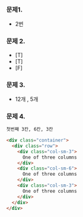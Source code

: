### 문제1. 

- 2번

### 문제 2. 

- [T] 
- [T]
- [F] 

### 문제 3.

- 12개 , 5개

### 문제 4.

```html
첫번째 3칸, 6칸, 3칸

<div class="container">
  <div class="row">
    <div class="col-sm-3">
      One of three columns
    </div>
    <div class="col-sm-6">
      One of three columns
    </div>
    <div class="col-sm-3">
      One of three columns
    </div>
  </div>
</div>
```




